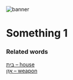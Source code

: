 <html><body><img id="banner" src="/sahd/images/banners/banner.png" alt="banner" /></body></html>

# **Something 1**


### Related words
[בַּיִת – house](../words/house.md)<br>[אָזֵן – weapon](../words/weapon.md)<br>